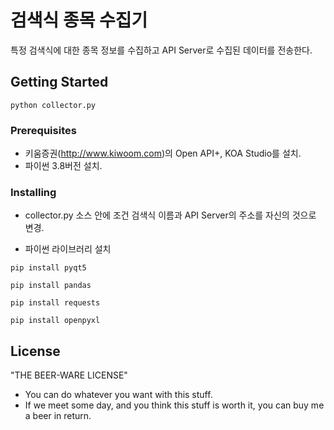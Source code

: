 # 검색식 종목 수집기

특정 검색식에 대한 종목 정보를 수집하고 API Server로 수집된 데이터를 전송한다.

## Getting Started

```
python collector.py
```

### Prerequisites
* 키움증권(http://www.kiwoom.com)의 Open API+, KOA Studio를 설치.
* 파이썬 3.8버전 설치.

### Installing

* collector.py 소스 안에 조건 검색식 이름과 API Server의 주소를 자신의 것으로 변경.

* 파이썬 라이브러리 설치
```
pip install pyqt5
```

```
pip install pandas
```

```
pip install requests
```

```
pip install openpyxl
```

## License

"THE BEER-WARE LICENSE"
* You can do whatever you want with this stuff. 
* If we meet some day, and you think this stuff is worth it, you can buy me a beer in return.
